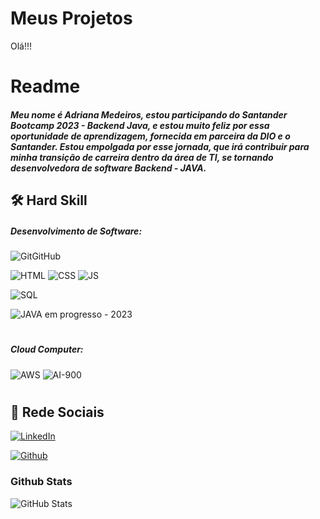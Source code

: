 # Meus Projetos 

Olá!!!
# Readme 
##### Meu nome é **Adriana Medeiros**, estou participando do Santander Bootcamp 2023 - Backend Java, e estou muito feliz por essa oportunidade de aprendizagem, fornecida em parceira da DIO e o Santander. Estou empolgada por esse jornada, que irá contribuir para minha transição de carreira dentro da área de TI, se tornando desenvolvedora de software Backend - JAVA.


## 🛠 Hard Skill
##### Desenvolvimento de Software:

![GitGitHub](https://img.shields.io/badge/Git_GitHub-blue) 

![HTML](https://img.shields.io/badge/HTML-yellow) 
![CSS](https://img.shields.io/badge/CSS-yellow)
![JS](https://img.shields.io/badge/JavaScript-yellow)

![SQL](https://img.shields.io/badge/MYSQL-orange)

![JAVA](https://img.shields.io/badge/JAVA-red) em progresso - 2023
#
##### Cloud Computer:
![AWS](https://img.shields.io/badge/AWS-green)
![AI-900](https://img.shields.io/badge/AI900-green)
#
## 🔗 Rede Sociais
[![LinkedIn](https://img.shields.io/badge/LinkedIn-357?style=for-the-badge&logo=linkedin&logoColor=ffff)](https://www.linkedin.com/in/adriana-medeiros-ti)

[![Github](https://img.shields.io/badge/Github-357?style=for-the-badge&logo=Github&logoColor=fffff)](https://github.com/Drica2023)

### Github Stats
![GitHub Stats](https://github-readme-stats.vercel.app/api?username=Drica2023&theme=transparent&bg_color=000&border_color=000&show_icons=true&icon_color=30A3DC&title_color=E94D5F&text_color=FFFF00&hide_title=true&hide=stars)
